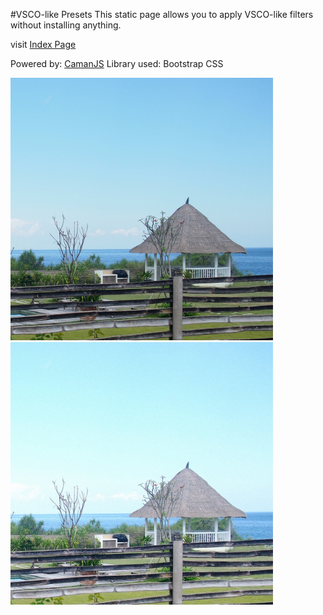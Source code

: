 #VSCO-like Presets
This static page allows you to apply VSCO-like filters without installing anything. 

visit <a href="http://maxim-xu.github.io/vsco-like/" target="_blank">Index Page</a> 

Powered by: <a href="http://github.com/meltingice/CamanJS" target="_blank">CamanJS</a>
Library used: Bootstrap CSS

<img src="./img/9.jpg" width="420" height="420" alt="before">

<img src="./img/9c.jpg" width="420" height="420" alt="after">
 
